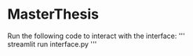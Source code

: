 # MasterThesis

Run the following code to interact with the interface:
'''   
streamlit run interface.py
'''
